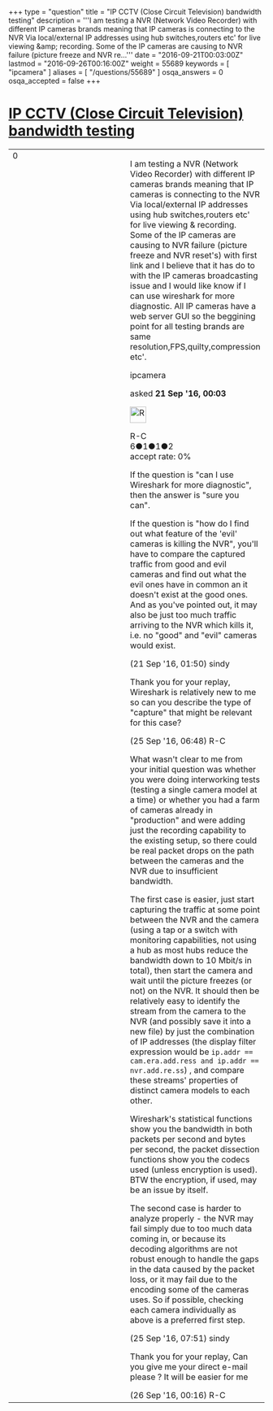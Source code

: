 +++
type = "question"
title = "IP CCTV (Close Circuit Television) bandwidth testing"
description = '''I am testing a NVR (Network Video Recorder) with different IP cameras brands meaning that IP cameras is connecting to the NVR Via local/external IP addresses using hub switches,routers etc&#x27; for live viewing &amp;amp; recording. Some of the IP cameras are causing to NVR failure (picture freeze and NVR re...'''
date = "2016-09-21T00:03:00Z"
lastmod = "2016-09-26T00:16:00Z"
weight = 55689
keywords = [ "ipcamera" ]
aliases = [ "/questions/55689" ]
osqa_answers = 0
osqa_accepted = false
+++

<div class="headNormal">

# [IP CCTV (Close Circuit Television) bandwidth testing](/questions/55689/ip-cctv-close-circuit-television-bandwidth-testing)

</div>

<div id="main-body">

<div id="askform">

<table id="question-table" style="width:100%;"><colgroup><col style="width: 50%" /><col style="width: 50%" /></colgroup><tbody><tr class="odd"><td style="width: 30px; vertical-align: top"><div class="vote-buttons"><span id="post-55689-upvote" class="ajax-command post-vote up" rel="nofollow" title="I like this post (click again to cancel)"> </span><div id="post-55689-score" class="post-score" title="current number of votes">0</div><span id="post-55689-downvote" class="ajax-command post-vote down" rel="nofollow" title="I dont like this post (click again to cancel)"> </span> <span id="favorite-mark" class="ajax-command favorite-mark" rel="nofollow" title="mark/unmark this question as favorite (click again to cancel)"> </span><div id="favorite-count" class="favorite-count"></div></div></td><td><div id="item-right"><div class="question-body"><p>I am testing a NVR (Network Video Recorder) with different IP cameras brands meaning that IP cameras is connecting to the NVR Via local/external IP addresses using hub switches,routers etc' for live viewing &amp; recording. Some of the IP cameras are causing to NVR failure (picture freeze and NVR reset's) with first link and I believe that it has do to with the IP cameras broadcasting issue and I would like know if I can use wireshark for more diagnostic. All IP cameras have a web server GUI so the beggining point for all testing brands are same resolution,FPS,quilty,compression etc'.</p></div><div id="question-tags" class="tags-container tags"><span class="post-tag tag-link-ipcamera" rel="tag" title="see questions tagged &#39;ipcamera&#39;">ipcamera</span></div><div id="question-controls" class="post-controls"></div><div class="post-update-info-container"><div class="post-update-info post-update-info-user"><p>asked <strong>21 Sep '16, 00:03</strong></p><img src="https://secure.gravatar.com/avatar/2a4b80be21baf95848c964f6dfa09379?s=32&amp;d=identicon&amp;r=g" class="gravatar" width="32" height="32" alt="R-C&#39;s gravatar image" /><p><span>R-C</span><br />
<span class="score" title="6 reputation points">6</span><span title="1 badges"><span class="badge1">●</span><span class="badgecount">1</span></span><span title="1 badges"><span class="silver">●</span><span class="badgecount">1</span></span><span title="2 badges"><span class="bronze">●</span><span class="badgecount">2</span></span><br />
<span class="accept_rate" title="Rate of the user&#39;s accepted answers">accept rate:</span> <span title="R-C has no accepted answers">0%</span></p></div></div><div id="comments-container-55689" class="comments-container"><span id="55695"></span><div id="comment-55695" class="comment"><div id="post-55695-score" class="comment-score"></div><div class="comment-text"><p>If the question is "can I use Wireshark for more diagnostic", then the answer is "sure you can".</p><p>If the question is "how do I find out what feature of the 'evil' cameras is killing the NVR", you'll have to compare the captured traffic from good and evil cameras and find out what the evil ones have in common an it doesn't exist at the good ones. And as you've pointed out, it may also be just too much traffic arriving to the NVR which kills it, i.e. no "good" and "evil" cameras would exist.</p></div><div id="comment-55695-info" class="comment-info"><span class="comment-age">(21 Sep '16, 01:50)</span> <span class="comment-user userinfo">sindy</span></div></div><span id="55812"></span><div id="comment-55812" class="comment"><div id="post-55812-score" class="comment-score"></div><div class="comment-text"><p>Thank you for your replay, Wireshark is relatively new to me so can you describe the type of "capture" that might be relevant for this case?</p></div><div id="comment-55812-info" class="comment-info"><span class="comment-age">(25 Sep '16, 06:48)</span> <span class="comment-user userinfo">R-C</span></div></div><span id="55813"></span><div id="comment-55813" class="comment"><div id="post-55813-score" class="comment-score"></div><div class="comment-text"><p>What wasn't clear to me from your initial question was whether you were doing interworking tests (testing a single camera model at a time) or whether you had a farm of cameras already in "production" and were adding just the recording capability to the existing setup, so there could be real packet drops on the path between the cameras and the NVR due to insufficient bandwidth.</p><p>The first case is easier, just start capturing the traffic at some point between the NVR and the camera (using a tap or a switch with monitoring capabilities, not using a hub as most hubs reduce the bandwidth down to 10 Mbit/s in total), then start the camera and wait until the picture freezes (or not) on the NVR. It should then be relatively easy to identify the stream from the camera to the NVR (and possibly save it into a new file) by just the combination of IP addresses (the display filter expression would be <code>ip.addr == cam.era.add.ress and ip.addr == nvr.add.re.ss</code>) , and compare these streams' properties of distinct camera models to each other.</p><p>Wireshark's statistical functions show you the bandwidth in both packets per second and bytes per second, the packet dissection functions show you the codecs used (unless encryption is used). BTW the encryption, if used, may be an issue by itself.</p><p>The second case is harder to analyze properly - the NVR may fail simply due to too much data coming in, or because its decoding algorithms are not robust enough to handle the gaps in the data caused by the packet loss, or it may fail due to the encoding some of the cameras uses. So if possible, checking each camera individually as above is a preferred first step.</p></div><div id="comment-55813-info" class="comment-info"><span class="comment-age">(25 Sep '16, 07:51)</span> <span class="comment-user userinfo">sindy</span></div></div><span id="55820"></span><div id="comment-55820" class="comment"><div id="post-55820-score" class="comment-score"></div><div class="comment-text"><p>Thank you for your replay, Can you give me your direct e-mail please ? It will be easier for me</p></div><div id="comment-55820-info" class="comment-info"><span class="comment-age">(26 Sep '16, 00:16)</span> <span class="comment-user userinfo">R-C</span></div></div></div><div id="comment-tools-55689" class="comment-tools"></div><div class="clear"></div><div id="comment-55689-form-container" class="comment-form-container"></div><div class="clear"></div></div></td></tr></tbody></table>

</div>

</div>

